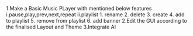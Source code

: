 1.Make a Basic Music PLayer with mentioned below features
	i.pause,play,prev,next,repeat
	ii.playlist
		1. rename
		2. delete
		3. create
		4. add to playlist
		5. remove from playlist
		6. add banner
2.Edit the GUI according to the finalised Layout and Theme
3.Integrate AI